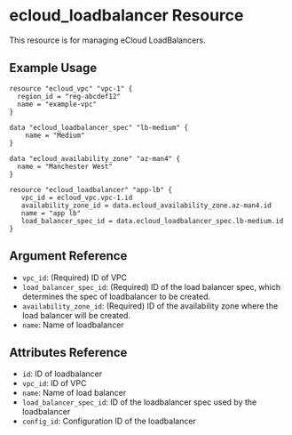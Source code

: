 # ecloud_loadbalancer Resource

This resource is for managing eCloud LoadBalancers. 

## Example Usage

```hcl
resource "ecloud_vpc" "vpc-1" {
  region_id = "reg-abcdef12"
  name = "example-vpc"
}

data "ecloud_loadbalancer_spec" "lb-medium" {
	name = "Medium"
}

data "ecloud_availability_zone" "az-man4" {
  name = "Manchester West"
}

resource "ecloud_loadbalancer" "app-lb" {
   vpc_id = ecloud_vpc.vpc-1.id
   availability_zone_id = data.ecloud_availability_zone.az-man4.id
   name = "app lb"
   load_balancer_spec_id = data.ecloud_loadbalancer_spec.lb-medium.id
}
```

## Argument Reference

- `vpc_id`: (Required) ID of VPC
- `load_balancer_spec_id`: (Required) ID of the load balancer spec, which determines the spec of loadbalancer to be created.
- `availability_zone_id`: (Required) ID of the availability zone where the load balancer will be created.
- `name`: Name of loadbalancer

## Attributes Reference

- `id`: ID of loadbalancer
- `vpc_id`: ID of VPC
- `name`: Name of load balancer
- `load_balancer_spec_id`: ID of the loadbalancer spec used by the loadbalancer
- `config_id`: Configuration ID of the loadbalancer